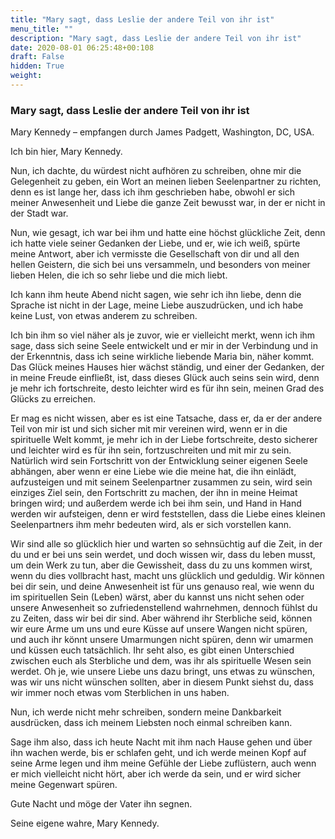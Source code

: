 ```yaml
---
title: "Mary sagt, dass Leslie der andere Teil von ihr ist"
menu_title: ""
description: "Mary sagt, dass Leslie der andere Teil von ihr ist"
date: 2020-08-01 06:25:48+00:108
draft: False
hidden: True
weight:
---
```

### Mary sagt, dass Leslie der andere Teil von ihr ist

Mary Kennedy – empfangen durch James Padgett, Washington, DC, USA.

Ich bin hier, Mary Kennedy.

Nun, ich dachte, du würdest nicht aufhören zu schreiben, ohne mir die Gelegenheit zu geben, ein Wort an meinen lieben Seelenpartner zu richten, denn es ist lange her, dass ich ihm geschrieben habe, obwohl er sich meiner Anwesenheit und Liebe die ganze Zeit bewusst war, in der er nicht in der Stadt war.

Nun, wie gesagt, ich war bei ihm und hatte eine höchst glückliche Zeit, denn ich hatte viele seiner Gedanken der Liebe, und er, wie ich weiß, spürte meine Antwort, aber ich vermisste die Gesellschaft von dir und all den hellen Geistern, die sich bei uns versammeln, und besonders von meiner lieben Helen, die ich so sehr liebe und die mich liebt.

Ich kann ihm heute Abend nicht sagen, wie sehr ich ihn liebe, denn die Sprache ist nicht in der Lage, meine Liebe auszudrücken, und ich habe keine Lust, von etwas anderem zu schreiben.

Ich bin ihm so viel näher als je zuvor, wie er vielleicht merkt, wenn ich ihm sage, dass sich seine Seele entwickelt und er mir in der Verbindung und in der Erkenntnis, dass ich seine wirkliche liebende Maria bin, näher kommt. Das Glück meines Hauses hier wächst ständig, und einer der Gedanken, der in meine Freude einfließt, ist, dass dieses Glück auch seins sein wird, denn je mehr ich fortschreite, desto leichter wird es für ihn sein, meinen Grad des Glücks zu erreichen.

Er mag es nicht wissen, aber es ist eine Tatsache, dass er, da er der andere Teil von mir ist und sich sicher mit mir vereinen wird, wenn er in die spirituelle Welt kommt, je mehr ich in der Liebe fortschreite, desto sicherer und leichter wird es für ihn sein, fortzuschreiten und mit mir zu sein. Natürlich wird sein Fortschritt von der Entwicklung seiner eigenen Seele abhängen, aber wenn er eine Liebe wie die meine hat, die ihn einlädt, aufzusteigen und mit seinem Seelenpartner zusammen zu sein, wird sein einziges Ziel sein, den Fortschritt zu machen, der ihn in meine Heimat bringen wird; und außerdem werde ich bei ihm sein, und Hand in Hand werden wir aufsteigen, denn er wird feststellen, dass die Liebe eines kleinen Seelenpartners ihm mehr bedeuten wird, als er sich vorstellen kann.

Wir sind alle so glücklich hier und warten so sehnsüchtig auf die Zeit, in der du und er bei uns sein werdet, und doch wissen wir, dass du leben musst, um dein Werk zu tun, aber die Gewissheit, dass du zu uns kommen wirst, wenn du dies vollbracht hast, macht uns glücklich und geduldig. Wir können bei dir sein, und deine Anwesenheit ist für uns genauso real, wie wenn du im spirituellen Sein (Leben) wärst, aber du kannst uns nicht sehen oder unsere Anwesenheit so zufriedenstellend wahrnehmen, dennoch fühlst du zu Zeiten, dass wir bei dir sind. Aber während ihr Sterbliche seid, können wir eure Arme um uns und eure Küsse auf unsere Wangen nicht spüren, und auch ihr könnt unsere Umarmungen nicht spüren, denn wir umarmen und küssen euch tatsächlich. Ihr seht also, es gibt einen Unterschied zwischen euch als Sterbliche und dem, was ihr als spirituelle Wesen sein werdet. Oh je, wie unsere Liebe uns dazu bringt, uns etwas zu wünschen, was wir uns nicht wünschen sollten, aber in diesem Punkt siehst du, dass wir immer noch etwas vom Sterblichen in uns haben.

Nun, ich werde nicht mehr schreiben, sondern meine Dankbarkeit ausdrücken, dass ich meinem Liebsten noch einmal schreiben kann.

Sage ihm also, dass ich heute Nacht mit ihm nach Hause gehen und über ihn wachen werde, bis er schlafen geht, und ich werde meinen Kopf auf seine Arme legen und ihm meine Gefühle der Liebe zuflüstern, auch wenn er mich vielleicht nicht hört, aber ich werde da sein, und er wird sicher meine Gegenwart spüren.

Gute Nacht und möge der Vater ihn segnen.

Seine eigene wahre, Mary Kennedy.
